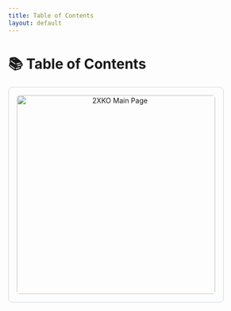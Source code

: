```yaml
---
title: Table of Contents
layout: default
---
```


# 📚 Table of Contents

<div style="text-align:center; border: 1px solid #d0d7de; border-radius: 8px; padding: 16px; display: inline-block;">
  <a href="2xko/main.md" style="text-decoration:none; color:inherit;">
    <img src="assets/images/main-preview.png" alt="2XKO Main Page" width="400" style="border-radius:6px;">
  </a>
</div>
